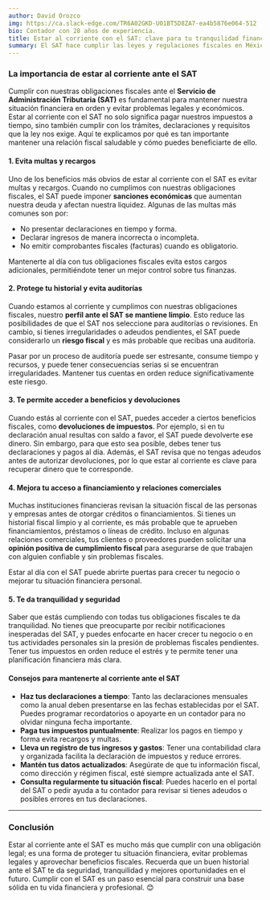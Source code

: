 ```yaml
---
author: David Orozco
img: https://ca.slack-edge.com/TR6A02GKD-U01BT5D8ZA7-ea4b5876e064-512
bio: Contador con 28 años de experiencia.
title: Estar al corriente con el SAT: clave para tu tranquilidad financiera
summary: El SAT hace cumplir las leyes y regulaciones fiscales en México, y no mantenerse actualizado puede resultar en sanciones significativas.
---
```

### La importancia de estar al corriente ante el SAT

Cumplir con nuestras obligaciones fiscales ante el **Servicio de Administración Tributaria (SAT)** es fundamental para mantener nuestra situación financiera en orden y evitar problemas legales y económicos. Estar al corriente con el SAT no solo significa pagar nuestros impuestos a tiempo, sino también cumplir con los trámites, declaraciones y requisitos que la ley nos exige. Aquí te explicamos por qué es tan importante mantener una relación fiscal saludable y cómo puedes beneficiarte de ello.

#### 1. Evita multas y recargos

Uno de los beneficios más obvios de estar al corriente con el SAT es evitar multas y recargos. Cuando no cumplimos con nuestras obligaciones fiscales, el SAT puede imponer **sanciones económicas** que aumentan nuestra deuda y afectan nuestra liquidez. Algunas de las multas más comunes son por:

- No presentar declaraciones en tiempo y forma.
- Declarar ingresos de manera incorrecta o incompleta.
- No emitir comprobantes fiscales (facturas) cuando es obligatorio.

Mantenerte al día con tus obligaciones fiscales evita estos cargos adicionales, permitiéndote tener un mejor control sobre tus finanzas.

#### 2. Protege tu historial y evita auditorías

Cuando estamos al corriente y cumplimos con nuestras obligaciones fiscales, nuestro **perfil ante el SAT se mantiene limpio**. Esto reduce las posibilidades de que el SAT nos seleccione para auditorías o revisiones. En cambio, si tienes irregularidades o adeudos pendientes, el SAT puede considerarlo un **riesgo fiscal** y es más probable que recibas una auditoría.

Pasar por un proceso de auditoría puede ser estresante, consume tiempo y recursos, y puede tener consecuencias serias si se encuentran irregularidades. Mantener tus cuentas en orden reduce significativamente este riesgo.

#### 3. Te permite acceder a beneficios y devoluciones

Cuando estás al corriente con el SAT, puedes acceder a ciertos beneficios fiscales, como **devoluciones de impuestos**. Por ejemplo, si en tu declaración anual resultas con saldo a favor, el SAT puede devolverte ese dinero. Sin embargo, para que esto sea posible, debes tener tus declaraciones y pagos al día. Además, el SAT revisa que no tengas adeudos antes de autorizar devoluciones, por lo que estar al corriente es clave para recuperar dinero que te corresponde.

#### 4. Mejora tu acceso a financiamiento y relaciones comerciales

Muchas instituciones financieras revisan la situación fiscal de las personas y empresas antes de otorgar créditos o financiamientos. Si tienes un historial fiscal limpio y al corriente, es más probable que te aprueben financiamientos, préstamos o líneas de crédito. Incluso en algunas relaciones comerciales, tus clientes o proveedores pueden solicitar una **opinión positiva de cumplimiento fiscal** para asegurarse de que trabajen con alguien confiable y sin problemas fiscales.

Estar al día con el SAT puede abrirte puertas para crecer tu negocio o mejorar tu situación financiera personal.

#### 5. Te da tranquilidad y seguridad

Saber que estás cumpliendo con todas tus obligaciones fiscales te da tranquilidad. No tienes que preocuparte por recibir notificaciones inesperadas del SAT, y puedes enfocarte en hacer crecer tu negocio o en tus actividades personales sin la presión de problemas fiscales pendientes. Tener tus impuestos en orden reduce el estrés y te permite tener una planificación financiera más clara.

#### Consejos para mantenerte al corriente ante el SAT

- **Haz tus declaraciones a tiempo**: Tanto las declaraciones mensuales como la anual deben presentarse en las fechas establecidas por el SAT. Puedes programar recordatorios o apoyarte en un contador para no olvidar ninguna fecha importante.
- **Paga tus impuestos puntualmente**: Realizar los pagos en tiempo y forma evita recargos y multas.
- **Lleva un registro de tus ingresos y gastos**: Tener una contabilidad clara y organizada facilita la declaración de impuestos y reduce errores.
- **Mantén tus datos actualizados**: Asegúrate de que tu información fiscal, como dirección y régimen fiscal, esté siempre actualizada ante el SAT.
- **Consulta regularmente tu situación fiscal**: Puedes hacerlo en el portal del SAT o pedir ayuda a tu contador para revisar si tienes adeudos o posibles errores en tus declaraciones.

---

### Conclusión

Estar al corriente ante el SAT es mucho más que cumplir con una obligación legal; es una forma de proteger tu situación financiera, evitar problemas legales y aprovechar beneficios fiscales. Recuerda que un buen historial ante el SAT te da seguridad, tranquilidad y mejores oportunidades en el futuro. Cumplir con el SAT es un paso esencial para construir una base sólida en tu vida financiera y profesional. 😊